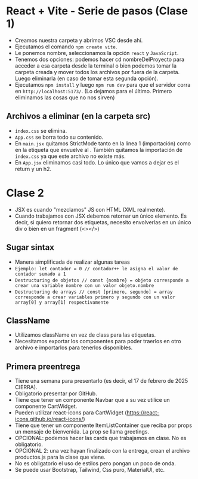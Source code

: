 # React + Vite - Serie de pasos (Clase 1)

- Creamos nuestra carpeta y abrimos VSC desde ahí.
- Ejecutamos el comando `npm create vite`.
- Le ponemos nombre, seleccionamos la opción `react` y `JavaScript`.
- Tenemos dos opciones: podemos hacer cd nombreDelProyecto para acceder a esa carpeta desde la terminal o bien podemos tomar la carpeta creada y mover todos los archivos por fuera de la carpeta. Luego eliminarla (en caso de tomar esta segunda opción).
- Ejecutamos `npm install` y luego `npm run dev` para que el servidor corra en `http://localhost:5173/`. (Lo dejamos para el último. Primero eliminamos las cosas que no nos sirven)

## Archivos a eliminar (en la carpeta src)

- `index.css` se elimina.
- `App.css` se borra todo su contenido.
- En `main.jsx` quitamos StrictMode tanto en la línea 1 (importación) como en la etiqueta que envuelve al <App />. También quitamos la importación de `index.css` ya que este archivo no existe más.
- En `App.jsx` eliminamos casi todo. Lo único que vamos a dejar es el return y un h2.

# Clase 2

- JSX es cuando "mezclamos" JS con HTML (XML realmente).
- Cuando trabajamos con JSX debemos retornar un único elemento. Es decir, si quiero retornar dos etiquetas, necesito envolverlas en un único div o bien en un fragment (<></>)

## Sugar sintax

- Manera simplificada de realizar algunas tareas
- `Ejemplo: let contador = 0 // contador++ le asigna el valor de contador sumado a 1`
- `Destructuring de objetos // const {nombre} = objeto corresponde a crear una variable nombre con un valor objeto.nombre`
- `Destructuring de arrays // const [primero, segundo] = array corresponde a crear variables primero y segundo con un valor array[0] y array[1] respectivamente`

## ClassName

- Utilizamos className en vez de class para las etiquetas.
- Necesitamos exportar los componentes para poder traerlos en otro archivo e importarlos para tenerlos disponibles.

## Primera preentrega

- Tiene una semana para presentarlo (es decir, el 17 de febrero de 2025 CIERRA).
- Obligatorio presentar por GitHub.
- Tiene que tener un componente Navbar que a su vez utilice un componente CartWidget.
- Pueden utilizar react-icons para CartWidget (https://react-icons.github.io/react-icons/)
- Tiene que tener un componente ItemListContainer que reciba por props un mensaje de bienvenida. La prop se llama greetings.
- OPCIONAL: podemos hacer las cards que trabajamos en clase. No es obligatorio.
- OPCIONAL 2: una vez hayan finalizado con la entrega, crean el archivo productos.js para la clase que viene.
- No es obligatorio el uso de estilos pero pongan un poco de onda.
- Se puede usar Bootstrap, Tailwind, Css puro, MaterialUI, etc.